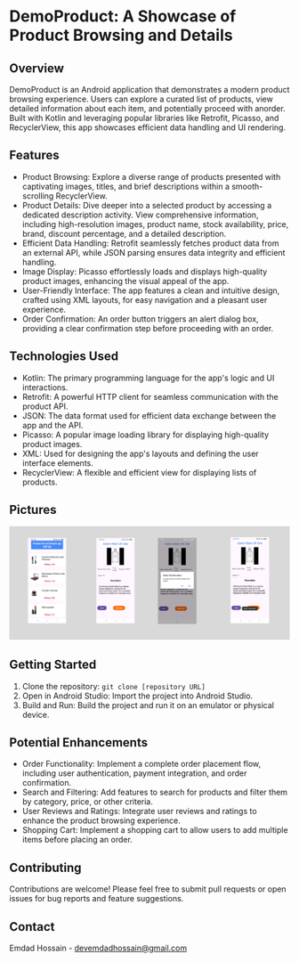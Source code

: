 # DemoProduct: A Showcase of Product Browsing and Details

## Overview

DemoProduct is an Android application that demonstrates a modern product browsing experience. Users can explore a curated list of products, view detailed information about each item, and potentially proceed with anorder. Built with Kotlin and leveraging popular libraries like Retrofit, Picasso, and RecyclerView, this app showcases efficient data handling and UI rendering.

## Features

*  Product Browsing:  Explore a diverse range of products presented with captivating images, titles, and brief descriptions within a smooth-scrolling RecyclerView.
*  Product Details:  Dive deeper into a selected product by accessing a dedicated description activity. View comprehensive information, including high-resolution images, product name, stock availability, price, brand, discount percentage, and a detailed description.
*  Efficient Data Handling:  Retrofit seamlessly fetches product data from an external API, while JSON parsing ensures data integrity and efficient handling.
*  Image Display:  Picasso effortlessly loads and displays high-quality product images, enhancing the visual appeal of the app.
*  User-Friendly Interface:  The app features a clean and intuitive design, crafted using XML layouts, for easy navigation and a pleasant user experience.
*  Order Confirmation:  An order button triggers an alert dialog box, providing a clear confirmation step before proceeding with an order.

## Technologies Used

*  Kotlin:  The primary programming language for the app's logic and UI interactions.
*  Retrofit:  A powerful HTTP client for seamless communication with the product API.
*  JSON:  The data format used for efficient data exchange between the app and the API.
*  Picasso:  A popular image loading library for displaying high-quality product images.
*  XML:  Used for designing the app's layouts and defining the user interface elements.
*  RecyclerView:  A flexible and efficient view for displaying lists of products.

## Pictures

![Product Browsing Screen](demoproduct.png)


## Getting Started

1.  Clone the repository:  `git clone [repository URL]`
2.  Open in Android Studio:  Import the project into Android Studio.
3.  Build and Run:  Build the project and run it on an emulator or physical device.

## Potential Enhancements

*  Order Functionality:  Implement a complete order placement flow, including user authentication, payment integration, and order confirmation.
*  Search and Filtering:  Add features to search for products and filter them by category, price, or other criteria.
*  User Reviews and Ratings:  Integrate user reviews and ratings to enhance the product browsing experience.
*  Shopping Cart:  Implement a shopping cart to allow users to add multiple items before placing an order.

## Contributing

Contributions are welcome! Please feel free to submit pull requests or open issues for bug reports and feature suggestions.


## Contact

Emdad Hossain - devemdadhossain@gmail.com
